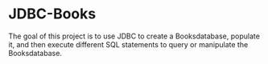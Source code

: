 # JDBC-Books
The goal of this project is to use JDBC to create a Booksdatabase, populate it, and then execute different SQL statements to query or manipulate the Booksdatabase.
